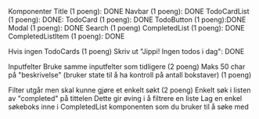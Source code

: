 Komponenter
    Title (1 poeng): DONE
    Navbar (1 poeng): DONE
    TodoCardList (1 poeng): DONE:
    TodoCard (1 poeng): DONE
    TodoButton (1 poeng):DONE
    Modal (1 poeng): DONE
    Search (1 poeng)
    CompletedList (1 poeng): DONE
    CompletedListItem (1 poeng): DONE
  


Hvis ingen TodoCards (1 poeng)
    Skriv ut "Jippi! Ingen todos i dag": DONE

Inputfelter
    Bruke samme inputfelter som tidligere (2 poeng)
    Maks 50 char på "beskrivelse" (bruker state til å ha kontroll på antall bokstaver) (1 poeng)

Filter utgår men skal kunne gjøre et enkelt søkt (2 poeng)
    Enkelt søk i listen av "completed" på tittelen
    Dette gir øving i å filtrere en liste
    Lag en enkel søkeboks inne i CompletedList komponenten som du bruker til å søke med